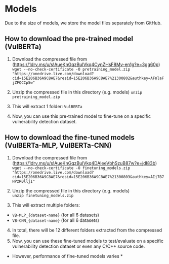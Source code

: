 # Models

Due to the size of models, we store the model files separately from GitHub.

## How to download the pre-trained model (VulBERTa)

1. Download the compressed file from (https://1drv.ms/u/s!AueKnGqzBuIVkq4CynZHsF8Mv-en1g?e=3gg60p)
	`wget --no-check-certificate -O pretraining_model.zip "https://onedrive.live.com/download?cid=15E206B36A9C8AE7&resid=15E206B36A9C8AE7%21300802&authkey=AFnlaFjZFQCCp5w"`  
	
3. Unzip the compressed file in this directory (e.g. models)
	`unzip pretraining_model.zip`

4. This will extract 1 folder: `VulBERTa`
5. Now, you can use this pre-trained model to fine-tune on a specific vulnerability detection dataset.


## How to download the fine-tuned models (VulBERTa-MLP, VulBERTa-CNN)

1. Download the compressed file from (https://1drv.ms/u/s!AueKnGqzBuIVkq4DAleeVbhSzuB87w?e=jdI83b)  
`wget --no-check-certificate -O finetuning_models.zip "https://onedrive.live.com/download?cid=15E206B36A9C8AE7&resid=15E206B36A9C8AE7%21300803&authkey=AIj7B7HPzR0lljI"`  

2. Unzip the compressed file in this directory (e.g. models)  
	`unzip finetuning_models.zip`

3. This will extract multiple folders:

* `VB-MLP_{dataset-name}` (for all 6 datasets)
* `VB-CNN_{dataset-name}` (for all 6 datasets)

4. In total, there will be 12 different folders extracted from the compressed file.
5. Now, you can use these fine-tuned models to test/evaluate on a specific vulnerability detection dataset or even any C/C++ source code.

* However, performance of fine-tuned models varies *
